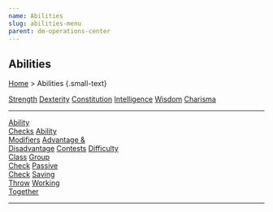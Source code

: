```yaml
---
name: Abilities
slug: abilities-menu
parent: dm-operations-center
---
```


## Abilities
[Home](dm-operations-center) > Abilities {.small-text}

<div class="menu-container">
    <a href="strength">Strength</a>
    <a href="dexterity">Dexterity</a>
    <a href="constitution">Constitution</a>
    <a href="intelligence">Intelligence</a>
    <a href="wisdom">Wisdom</a>
    <a href="charisma">Charisma</a>
</div>
<hr/>
<div class="menu-container">
    <a href="ability-checks">Ability<br/> Checks</a>
    <a href="ability-modifiers">Ability<br/> Modifiers</a>
    <a href="advantage-and-disadvantage">Advantage &<br/> Disadvantage</a>
    <a href="contests">Contests</a>
    <a href="difficulty-class">Difficulty<br/> Class</a>
    <a href="group-check">Group<br/> Check</a>
    <a href="passive-check">Passive<br/> Check</a>
    <a href="saving-throw">Saving<br/> Throw</a>
    <a href="working-together">Working<br/> Together</a>
</div>
<hr/>